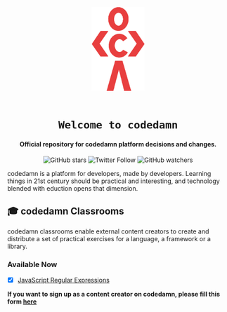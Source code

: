 <div align="center">
    <a href="https://codedamn.com/">
        <img src="./logo.png" alt="codedamn" width="120" />
    </a>
    <br /><br />
    <h1><code>Welcome to codedamn</code></h1>
<h4>Official repository for codedamn platform decisions and changes.</h4>

![GitHub stars](https://img.shields.io/github/stars/codedamn/codedamn?style=social)
![Twitter Follow](https://img.shields.io/twitter/follow/codedamncom?label=Follow%20codedamn&style=social)
![GitHub watchers](https://img.shields.io/github/watchers/codedamn/codedamn?label=Watch&style=social)

</div>

codedamn is a platform for developers, made by developers. Learning things in 21st century should be practical and interesting, and technology blended with eduction opens that dimension.

## 🎓 codedamn Classrooms

codedamn classrooms enable external content creators to create and distribute a set of practical exercises for a language, a framework or a library.

### Available Now

-   [x] [JavaScript Regular Expressions](https://codedamn.com/practice/javascript-regular-expressions)

**If you want to sign up as a content creator on codedamn, please fill this form [here](https://codedamn.com/feedback)**
